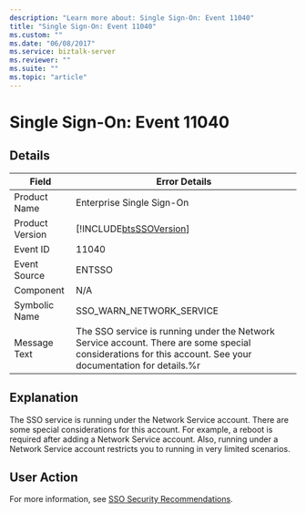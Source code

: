 ```yaml
---
description: "Learn more about: Single Sign-On: Event 11040"
title: "Single Sign-On: Event 11040"
ms.custom: ""
ms.date: "06/08/2017"
ms.service: biztalk-server
ms.reviewer: ""
ms.suite: ""
ms.topic: "article"
---
```

# Single Sign-On: Event 11040
## Details  
  
| Field | Error Details | 
|-----------------|-------------------------------------------------------------------------------------------------------------------------------------------------------------|
|  Product Name   |                                                                  Enterprise Single Sign-On                                                                  |
| Product Version |                                                 [!INCLUDE[btsSSOVersion](../includes/btsssoversion-md.md)]                                                  |
|    Event ID     |                                                                            11040                                                                            |
|  Event Source   |                                                                           ENTSSO                                                                            |
|    Component    |                                                                             N/A                                                                             |
|  Symbolic Name  |                                                                  SSO_WARN_NETWORK_SERVICE                                                                   |
|  Message Text   | The SSO service is running under the Network Service account. There are some special considerations for this account. See your documentation for details.%r |
  
## Explanation  
 The SSO service is running under the Network Service account. There are some special considerations for this account. For example, a reboot is required after adding a Network Service account. Also, running under a Network Service account restricts you to running in very limited scenarios.  
  
## User Action  
 For more information, see [SSO Security Recommendations](../core/sso-security-recommendations.md).
